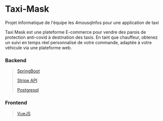 # Taxi-Mask
Projet informatique de l'équipe les 4mousqInfos pour une application de taxi

Taxi Mask est une plateforme E-commerce pour vendre des parois de protection anti-covid à destination des taxis. En tant que chauffeur, obtenez un suivi en temps réel personnalisé de votre commande, adaptée à votre véhicule via une plateforme web.



### Backend
> [SpringBoot](https://spring.io/)
>
> [Stripe API](https://stripe.com/docs/api)
>
> [Postgresql](https://www.postgresql.org/)

### Frontend
> [VueJS](https://vuejs.org/)

